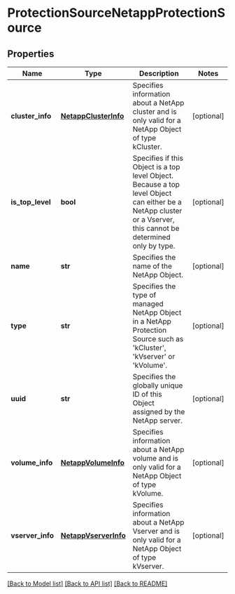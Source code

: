 # ProtectionSourceNetappProtectionSource

## Properties
Name | Type | Description | Notes
------------ | ------------- | ------------- | -------------
**cluster_info** | [**NetappClusterInfo**](NetappClusterInfo.md) | Specifies information about a NetApp cluster and is only valid for a NetApp Object of type kCluster. | [optional] 
**is_top_level** | **bool** | Specifies if this Object is a top level Object. Because a top level Object can either be a NetApp cluster or a Vserver, this cannot be determined only by type. | [optional] 
**name** | **str** | Specifies the name of the NetApp Object. | [optional] 
**type** | **str** | Specifies the type of managed NetApp Object in a NetApp Protection Source such as &#39;kCluster&#39;, &#39;kVserver&#39; or &#39;kVolume&#39;. | [optional] 
**uuid** | **str** | Specifies the globally unique ID of this Object assigned by the NetApp server. | [optional] 
**volume_info** | [**NetappVolumeInfo**](NetappVolumeInfo.md) | Specifies information about a NetApp volume and is only valid for a NetApp Object of type kVolume. | [optional] 
**vserver_info** | [**NetappVserverInfo**](NetappVserverInfo.md) | Specifies information about a NetApp Vserver and is only valid for a NetApp Object of type kVserver. | [optional] 

[[Back to Model list]](../README.md#documentation-for-models) [[Back to API list]](../README.md#documentation-for-api-endpoints) [[Back to README]](../README.md)


